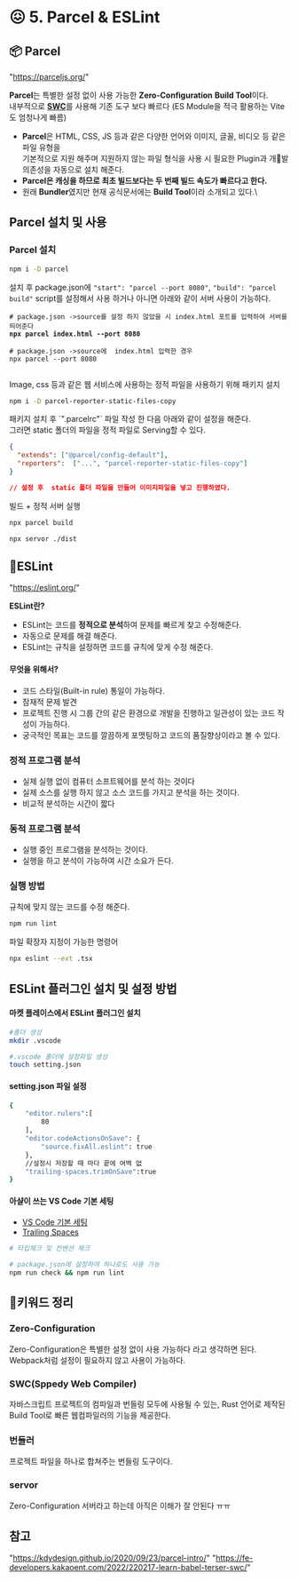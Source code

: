 # 😖 5. Parcel & ESLint

## 📦 Parcel

"https://parceljs.org/"

**Parcel**는 특별한 설정 없이 사용 가능한 **Zero-Configuration** **Build Tool**이다.\
내부적으로 [**SWC**](https://swc.rs/)를 사용해 기존 도구 보다 빠르다 (ES Module을 적극 활용하는 Vite도 엄청나게 빠름)

* **Parcel**은 HTML, CSS, JS 등과 같은 다양한 언어와 이미지, 글꼴, 비디오 등 같은 파일 유형을 \
  기본적으로 지원 해주며 지원하지 않는 파일 형식을 사용 시 필요한 Plugin과 개발 의존성을 자동으로 설치 해준다.&#x20;
* **Parcel은 캐싱을 하므로 최초 빌드보다는 두 번째 빌드 속도가 빠르다고 한다.**
* 원래 **Bundler**였지만 현재 공식문서에는 **Build Tool**이라 소개되고 있다.\


## Parcel 설치 및 사용&#x20;

### Parcel 설치

```sh
npm i -D parcel
```

설치 후 package.json에 `"start": "parcel --port 8080"`, `"build": "parcel build"` script를 설정해서 사용 하거나 아니면 아래와 같이 서버 사용이 가능하다.

<pre class="language-sh"><code class="lang-sh"># package.json ->source를 설정 하지 않았을 시 index.html 포트를 입력하여 서버를 띄어준다 
<strong>npx parcel index.html --port 8080
</strong>
# package.json ->source에  index.html 입력한 경우
npx parcel --port 8080

</code></pre>

Image, css 등과 같은 웹 서비스에 사용하는 정적 파일을 사용하기 위해 패키지 설치&#x20;

```sh
npm i -D parcel-reporter-static-files-copy
```

패키지 설치 후 \`".parcelrc"\` 파일 작성 한 다음 아래와 같이 설정을 해준다. \
그러면 static 폴더의 파일을 정적 파일로 Serving할 수 있다.

```json
{
  "extends": ["@parcel/config-default"],
  "reporters":  ["...", "parcel-reporter-static-files-copy"]
}

// 설정 후  static 폴더 파일을 만들어 이미지파일을 넣고 진행하였다.
```

빌드 + 정적 서버 실행&#x20;

```sh
npx parcel build

npx servor ./dist
```



## 📏ESLint

"https://eslint.org/"

**ESLint란?**

* ESLint는 코드를 **정적으로 분석**하여 문제를 빠르게 찾고 수정해준다.
* 자동으로 문제를 해결 해준다.
* ESLint는 규칙을 설정하면 코드를 규칙에 맞게 수정 해준다.  &#x20;

#### 무엇을 위해서?

* 코드 스타일(Built-in rule) 통일이 가능하다.
* 잠재적 문제 발견&#x20;
* 프로젝트 진행 시 그룹 간의 같은 환경으로 개발을 진행하고 일관성이 있는 코드 작성이 가능하다.
* 궁극적인 목표는 코드를 깔끔하게 포맷팅하고 코드의 품질향상이라고 볼 수 있다.

### 정적 프로그램 분석

* 실제 실행 없이 컴퓨터 소프트웨어를 분석 하는 것이다
* 실제 소스를 실행 하지 않고 소스 코드를 가지고 분석을 하는 것이다.
* 비교적 분석하는 시간이 짧다&#x20;

### 동적 프로그램 분석

* 실행 중인 프로그램을 분석하는 것이다.
* 실행을 하고 분석이 가능하여 시간 소요가 든다.

### 실행 방법

규칙에 맞지 않는 코드를 수정 해준다.

```sh
npm run lint
```

파일 확장자 지정이 가능한 명령어

```sh
npx eslint --ext .tsx
```

## ESLint 플러그인 설치 및 설정 방법

#### 마켓 플레이스에서 ESLint 플러그인 설치&#x20;

```sh
#폴더 생성
mkdir .vscode

#.vscode 폴더에 설정파일 생성 
touch setting.json
```

#### setting.json 파일 설정&#x20;

```sh
{
    "editor.rulers":[
        80
    ],
    "editor.codeActionsOnSave": {
        "source.fixAll.eslint": true
    },
    //설정시 저장할 때 마다 끝에 여백 없
    "trailing-spaces.trimOnSave":true
}
```

#### 아샬이 쓰는 VS Code 기본 세팅

* [VS Code 기본 세팅](https://github.com/ahastudio/CodingLife/blob/main/20211008/react/.vscode/settings.json)
* [Trailing Spaces](https://marketplace.visualstudio.com/items?itemName=shardulm94.trailing-spaces)

```sh
# 타입체크 및 컨벤션 체크

# package.json에 설정하여 하나로도 사용 가능 
npm run check && npm run lint
```

## **🔑키워드 정리**&#x20;

### **Zero-Configuration**

Zero-Configuration은 특별한 설정 없이 사용 가능하다 라고 생각하면 된다.\
Webpack처럼 설정이 필요하지 않고 사용이 가능하다.

### SWC(Sppedy Web Compiler)

자바스크립트 프로젝트의 컴파일과 번들링 모두에 사용될 수 있는, Rust 언어로 제작된 Build Tool로 빠른 웹컴파일러의 기능을 제공한다.

### **번들러**

프로젝트 파일을 하나로 합쳐주는 번들링 도구이다.&#x20;

### servor

Zero-Configuration 서버라고 하는데 아직은 이해가 잘 안된다 ㅠㅠ



## 참고&#x20;
"https://kdydesign.github.io/2020/09/23/parcel-intro/"
"https://fe-developers.kakaoent.com/2022/220217-learn-babel-terser-swc/" 
